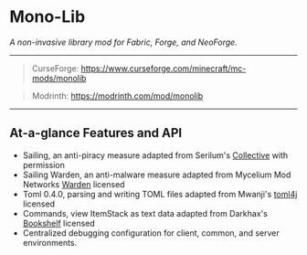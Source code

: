 # Mono-Lib

*A non-invasive library mod for Fabric, Forge, and NeoForge.*

---

> CurseForge: https://www.curseforge.com/minecraft/mc-mods/monolib

> Modrinth: https://modrinth.com/mod/monolib

---

## At-a-glance Features and API 

- Sailing, an anti-piracy measure adapted from Serilum's [Collective](https://www.github.com/Serilum/Collective) with permission
- Sailing Warden, an anti-malware measure adapted from Mycelium Mod Networks [Warden](https://github.com/Mycelium-Mod-Network/Warden) licensed
- Toml 0.4.0, parsing and writing TOML files adapted from Mwanji's [toml4j](https://github.com/mwanji/toml4j) licensed
- Commands, view ItemStack as text data adapted from Darkhax's [Bookshelf](https://github.com/Darkhax-Minecraft/Bookshelf) licensed
- Centralized debugging configuration for client, common, and server environments.